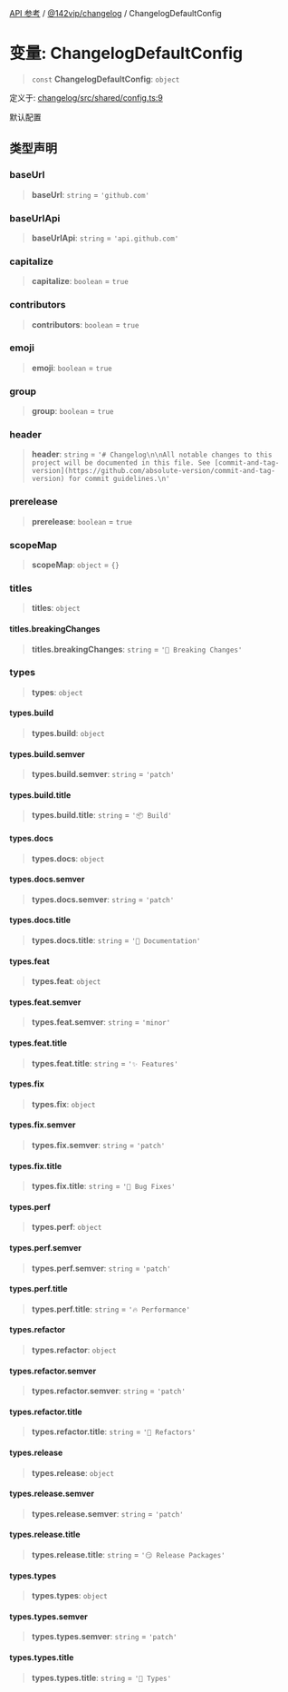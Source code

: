 [API 参考](../../../index.md) / [@142vip/changelog](../index.md) / ChangelogDefaultConfig

# 变量: ChangelogDefaultConfig

> `const` **ChangelogDefaultConfig**: `object`

定义于: [changelog/src/shared/config.ts:9](https://github.com/142vip/core-x/blob/a868d72f351cc457f350d05d38d540d6494a8ff2/packages/changelog/src/shared/config.ts#L9)

默认配置

## 类型声明

### baseUrl

> **baseUrl**: `string` = `'github.com'`

### baseUrlApi

> **baseUrlApi**: `string` = `'api.github.com'`

### capitalize

> **capitalize**: `boolean` = `true`

### contributors

> **contributors**: `boolean` = `true`

### emoji

> **emoji**: `boolean` = `true`

### group

> **group**: `boolean` = `true`

### header

> **header**: `string` = `'# Changelog\n\nAll notable changes to this project will be documented in this file. See [commit-and-tag-version](https://github.com/absolute-version/commit-and-tag-version) for commit guidelines.\n'`

### prerelease

> **prerelease**: `boolean` = `true`

### scopeMap

> **scopeMap**: `object` = `{}`

### titles

> **titles**: `object`

#### titles.breakingChanges

> **titles.breakingChanges**: `string` = `'🚨 Breaking Changes'`

### types

> **types**: `object`

#### types.build

> **types.build**: `object`

#### types.build.semver

> **types.build.semver**: `string` = `'patch'`

#### types.build.title

> **types.build.title**: `string` = `'📦 Build'`

#### types.docs

> **types.docs**: `object`

#### types.docs.semver

> **types.docs.semver**: `string` = `'patch'`

#### types.docs.title

> **types.docs.title**: `string` = `'📖 Documentation'`

#### types.feat

> **types.feat**: `object`

#### types.feat.semver

> **types.feat.semver**: `string` = `'minor'`

#### types.feat.title

> **types.feat.title**: `string` = `'✨ Features'`

#### types.fix

> **types.fix**: `object`

#### types.fix.semver

> **types.fix.semver**: `string` = `'patch'`

#### types.fix.title

> **types.fix.title**: `string` = `'🐛 Bug Fixes'`

#### types.perf

> **types.perf**: `object`

#### types.perf.semver

> **types.perf.semver**: `string` = `'patch'`

#### types.perf.title

> **types.perf.title**: `string` = `'🔥 Performance'`

#### types.refactor

> **types.refactor**: `object`

#### types.refactor.semver

> **types.refactor.semver**: `string` = `'patch'`

#### types.refactor.title

> **types.refactor.title**: `string` = `'💅 Refactors'`

#### types.release

> **types.release**: `object`

#### types.release.semver

> **types.release.semver**: `string` = `'patch'`

#### types.release.title

> **types.release.title**: `string` = `'😏 Release Packages'`

#### types.types

> **types.types**: `object`

#### types.types.semver

> **types.types.semver**: `string` = `'patch'`

#### types.types.title

> **types.types.title**: `string` = `'🌊 Types'`
